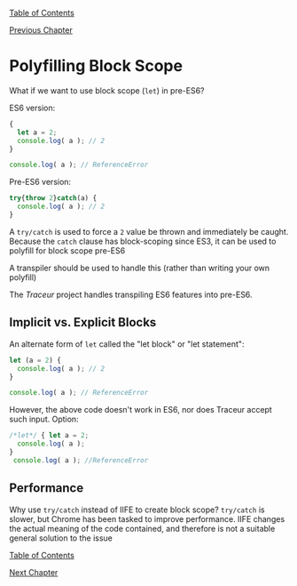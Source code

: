 [Table of Contents](_toc.md)

[Previous Chapter](appendixA.md)

# Polyfilling Block Scope #
What if we want to use block scope (`let`) in pre-ES6?

ES6 version:

```js
{
  let a = 2;
  console.log( a ); // 2
}

console.log( a ); // ReferenceError
```

Pre-ES6 version:

```js
try{throw 2}catch(a) {
  console.log( a ); // 2
}
```

A `try/catch` is used to force a `2` value be thrown and immediately be
caught.  Because the `catch` clause has block-scoping since ES3, it can
be used to polyfill for block scope pre-ES6

A transpiler should be used to handle this (rather than writing your own
polyfill)

The *Traceur* project handles transpiling ES6 features into pre-ES6.

## Implicit vs. Explicit Blocks ##
An alternate form of `let` called the "let block" or "let statement":

```js
let (a = 2) {
  console.log( a ); // 2
}

console.log( a ); // ReferenceError
```

However, the above code doesn't work in ES6, nor does Traceur accept
such input.  Option:

```js
/*let*/ { let a = 2;
  console.log( a );
}
 console.log( a ); //ReferenceError
```

## Performance ##
Why use `try/catch` instead of IIFE to create block scope?  `try/catch` is
slower, but Chrome has been tasked to improve performance.  IIFE changes
the actual meaning of the code contained, and therefore is not a suitable
general solution to the issue

[Table of Contents](_toc.md)

[Next Chapter](appendixC.md)
